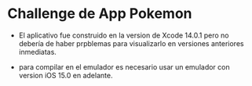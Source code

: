 #  Challenge de App Pokemon

- El aplicativo fue construido en la version de Xcode 14.0.1 pero no debería de haber prpblemas para visualizarlo en versiones anteriores inmediatas.

- para compilar en el emulador es necesario usar un emulador con version iOS 15.0 en adelante.



